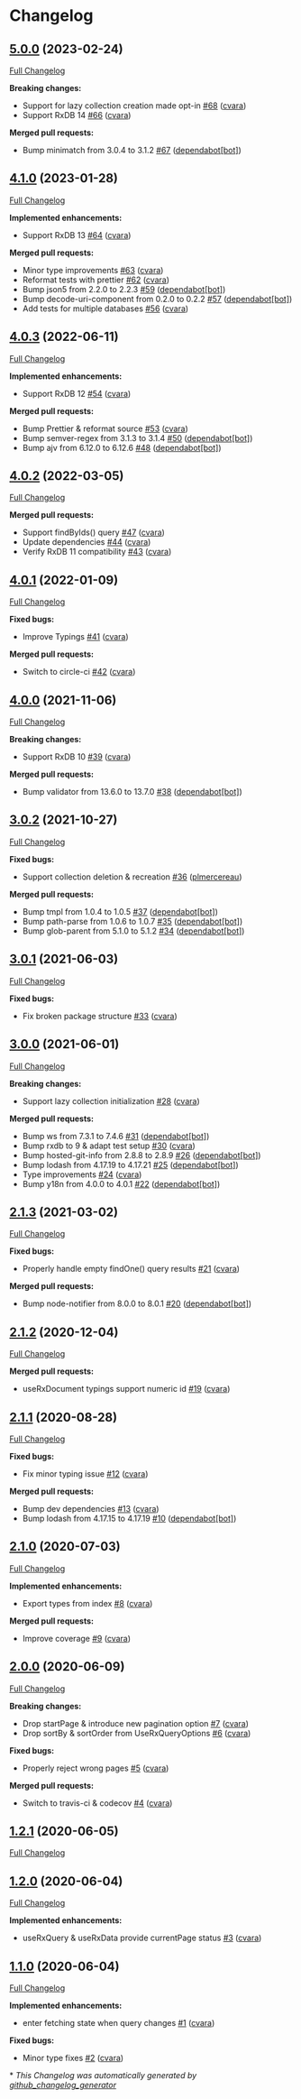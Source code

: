 # Changelog

## [5.0.0](https://github.com/cvara/rxdb-hooks/tree/5.0.0) (2023-02-24)

[Full Changelog](https://github.com/cvara/rxdb-hooks/compare/4.1.0...5.0.0)

**Breaking changes:**

- Support for lazy collection creation made opt-in [\#68](https://github.com/cvara/rxdb-hooks/pull/68) ([cvara](https://github.com/cvara))
- Support RxDB 14 [\#66](https://github.com/cvara/rxdb-hooks/pull/66) ([cvara](https://github.com/cvara))

**Merged pull requests:**

- Bump minimatch from 3.0.4 to 3.1.2 [\#67](https://github.com/cvara/rxdb-hooks/pull/67) ([dependabot[bot]](https://github.com/apps/dependabot))

## [4.1.0](https://github.com/cvara/rxdb-hooks/tree/4.1.0) (2023-01-28)

[Full Changelog](https://github.com/cvara/rxdb-hooks/compare/4.0.3...4.1.0)

**Implemented enhancements:**

- Support RxDB 13 [\#64](https://github.com/cvara/rxdb-hooks/pull/64) ([cvara](https://github.com/cvara))

**Merged pull requests:**

- Minor type improvements [\#63](https://github.com/cvara/rxdb-hooks/pull/63) ([cvara](https://github.com/cvara))
- Reformat tests with prettier [\#62](https://github.com/cvara/rxdb-hooks/pull/62) ([cvara](https://github.com/cvara))
- Bump json5 from 2.2.0 to 2.2.3 [\#59](https://github.com/cvara/rxdb-hooks/pull/59) ([dependabot[bot]](https://github.com/apps/dependabot))
- Bump decode-uri-component from 0.2.0 to 0.2.2 [\#57](https://github.com/cvara/rxdb-hooks/pull/57) ([dependabot[bot]](https://github.com/apps/dependabot))
- Add tests for multiple databases [\#56](https://github.com/cvara/rxdb-hooks/pull/56) ([cvara](https://github.com/cvara))

## [4.0.3](https://github.com/cvara/rxdb-hooks/tree/4.0.3) (2022-06-11)

[Full Changelog](https://github.com/cvara/rxdb-hooks/compare/4.0.2...4.0.3)

**Implemented enhancements:**

- Support RxDB 12 [\#54](https://github.com/cvara/rxdb-hooks/pull/54) ([cvara](https://github.com/cvara))

**Merged pull requests:**

- Bump Prettier & reformat source [\#53](https://github.com/cvara/rxdb-hooks/pull/53) ([cvara](https://github.com/cvara))
- Bump semver-regex from 3.1.3 to 3.1.4 [\#50](https://github.com/cvara/rxdb-hooks/pull/50) ([dependabot[bot]](https://github.com/apps/dependabot))
- Bump ajv from 6.12.0 to 6.12.6 [\#48](https://github.com/cvara/rxdb-hooks/pull/48) ([dependabot[bot]](https://github.com/apps/dependabot))

## [4.0.2](https://github.com/cvara/rxdb-hooks/tree/4.0.2) (2022-03-05)

[Full Changelog](https://github.com/cvara/rxdb-hooks/compare/4.0.1...4.0.2)

**Merged pull requests:**

- Support findByIds\(\) query [\#47](https://github.com/cvara/rxdb-hooks/pull/47) ([cvara](https://github.com/cvara))
- Update dependencies [\#44](https://github.com/cvara/rxdb-hooks/pull/44) ([cvara](https://github.com/cvara))
- Verify RxDB 11 compatibility [\#43](https://github.com/cvara/rxdb-hooks/pull/43) ([cvara](https://github.com/cvara))

## [4.0.1](https://github.com/cvara/rxdb-hooks/tree/4.0.1) (2022-01-09)

[Full Changelog](https://github.com/cvara/rxdb-hooks/compare/4.0.0...4.0.1)

**Fixed bugs:**

- Improve Typings [\#41](https://github.com/cvara/rxdb-hooks/pull/41) ([cvara](https://github.com/cvara))

**Merged pull requests:**

- Switch to circle-ci [\#42](https://github.com/cvara/rxdb-hooks/pull/42) ([cvara](https://github.com/cvara))

## [4.0.0](https://github.com/cvara/rxdb-hooks/tree/4.0.0) (2021-11-06)

[Full Changelog](https://github.com/cvara/rxdb-hooks/compare/3.0.2...4.0.0)

**Breaking changes:**

- Support RxDB 10 [\#39](https://github.com/cvara/rxdb-hooks/pull/39) ([cvara](https://github.com/cvara))

**Merged pull requests:**

- Bump validator from 13.6.0 to 13.7.0 [\#38](https://github.com/cvara/rxdb-hooks/pull/38) ([dependabot[bot]](https://github.com/apps/dependabot))

## [3.0.2](https://github.com/cvara/rxdb-hooks/tree/3.0.2) (2021-10-27)

[Full Changelog](https://github.com/cvara/rxdb-hooks/compare/3.0.1...3.0.2)

**Fixed bugs:**

- Support collection deletion & recreation [\#36](https://github.com/cvara/rxdb-hooks/pull/36) ([plmercereau](https://github.com/plmercereau))

**Merged pull requests:**

- Bump tmpl from 1.0.4 to 1.0.5 [\#37](https://github.com/cvara/rxdb-hooks/pull/37) ([dependabot[bot]](https://github.com/apps/dependabot))
- Bump path-parse from 1.0.6 to 1.0.7 [\#35](https://github.com/cvara/rxdb-hooks/pull/35) ([dependabot[bot]](https://github.com/apps/dependabot))
- Bump glob-parent from 5.1.0 to 5.1.2 [\#34](https://github.com/cvara/rxdb-hooks/pull/34) ([dependabot[bot]](https://github.com/apps/dependabot))

## [3.0.1](https://github.com/cvara/rxdb-hooks/tree/3.0.1) (2021-06-03)

[Full Changelog](https://github.com/cvara/rxdb-hooks/compare/3.0.0...3.0.1)

**Fixed bugs:**

- Fix broken package structure [\#33](https://github.com/cvara/rxdb-hooks/pull/33) ([cvara](https://github.com/cvara))

## [3.0.0](https://github.com/cvara/rxdb-hooks/tree/3.0.0) (2021-06-01)

[Full Changelog](https://github.com/cvara/rxdb-hooks/compare/2.1.3...3.0.0)

**Breaking changes:**

- Support lazy collection initialization [\#28](https://github.com/cvara/rxdb-hooks/pull/28) ([cvara](https://github.com/cvara))

**Merged pull requests:**

- Bump ws from 7.3.1 to 7.4.6 [\#31](https://github.com/cvara/rxdb-hooks/pull/31) ([dependabot[bot]](https://github.com/apps/dependabot))
- Bump rxdb to 9 & adapt test setup [\#30](https://github.com/cvara/rxdb-hooks/pull/30) ([cvara](https://github.com/cvara))
- Bump hosted-git-info from 2.8.8 to 2.8.9 [\#26](https://github.com/cvara/rxdb-hooks/pull/26) ([dependabot[bot]](https://github.com/apps/dependabot))
- Bump lodash from 4.17.19 to 4.17.21 [\#25](https://github.com/cvara/rxdb-hooks/pull/25) ([dependabot[bot]](https://github.com/apps/dependabot))
- Type improvements [\#24](https://github.com/cvara/rxdb-hooks/pull/24) ([cvara](https://github.com/cvara))
- Bump y18n from 4.0.0 to 4.0.1 [\#22](https://github.com/cvara/rxdb-hooks/pull/22) ([dependabot[bot]](https://github.com/apps/dependabot))

## [2.1.3](https://github.com/cvara/rxdb-hooks/tree/2.1.3) (2021-03-02)

[Full Changelog](https://github.com/cvara/rxdb-hooks/compare/2.1.2...2.1.3)

**Fixed bugs:**

- Properly handle empty findOne\(\) query results [\#21](https://github.com/cvara/rxdb-hooks/pull/21) ([cvara](https://github.com/cvara))

**Merged pull requests:**

- Bump node-notifier from 8.0.0 to 8.0.1 [\#20](https://github.com/cvara/rxdb-hooks/pull/20) ([dependabot[bot]](https://github.com/apps/dependabot))

## [2.1.2](https://github.com/cvara/rxdb-hooks/tree/2.1.2) (2020-12-04)

[Full Changelog](https://github.com/cvara/rxdb-hooks/compare/2.1.1...2.1.2)

**Merged pull requests:**

- useRxDocument typings support numeric id [\#19](https://github.com/cvara/rxdb-hooks/pull/19) ([cvara](https://github.com/cvara))

## [2.1.1](https://github.com/cvara/rxdb-hooks/tree/2.1.1) (2020-08-28)

[Full Changelog](https://github.com/cvara/rxdb-hooks/compare/2.1.0...2.1.1)

**Fixed bugs:**

- Fix minor typing issue [\#12](https://github.com/cvara/rxdb-hooks/pull/12) ([cvara](https://github.com/cvara))

**Merged pull requests:**

- Bump dev dependencies [\#13](https://github.com/cvara/rxdb-hooks/pull/13) ([cvara](https://github.com/cvara))
- Bump lodash from 4.17.15 to 4.17.19 [\#10](https://github.com/cvara/rxdb-hooks/pull/10) ([dependabot[bot]](https://github.com/apps/dependabot))

## [2.1.0](https://github.com/cvara/rxdb-hooks/tree/2.1.0) (2020-07-03)

[Full Changelog](https://github.com/cvara/rxdb-hooks/compare/2.0.0...2.1.0)

**Implemented enhancements:**

- Export types from index [\#8](https://github.com/cvara/rxdb-hooks/pull/8) ([cvara](https://github.com/cvara))

**Merged pull requests:**

- Improve coverage [\#9](https://github.com/cvara/rxdb-hooks/pull/9) ([cvara](https://github.com/cvara))

## [2.0.0](https://github.com/cvara/rxdb-hooks/tree/2.0.0) (2020-06-09)

[Full Changelog](https://github.com/cvara/rxdb-hooks/compare/1.2.1...2.0.0)

**Breaking changes:**

- Drop startPage & introduce new pagination option [\#7](https://github.com/cvara/rxdb-hooks/pull/7) ([cvara](https://github.com/cvara))
- Drop sortBy & sortOrder from UseRxQueryOptions [\#6](https://github.com/cvara/rxdb-hooks/pull/6) ([cvara](https://github.com/cvara))

**Fixed bugs:**

- Properly reject wrong pages [\#5](https://github.com/cvara/rxdb-hooks/pull/5) ([cvara](https://github.com/cvara))

**Merged pull requests:**

- Switch to travis-ci & codecov [\#4](https://github.com/cvara/rxdb-hooks/pull/4) ([cvara](https://github.com/cvara))

## [1.2.1](https://github.com/cvara/rxdb-hooks/tree/1.2.1) (2020-06-05)

[Full Changelog](https://github.com/cvara/rxdb-hooks/compare/1.2.0...1.2.1)

## [1.2.0](https://github.com/cvara/rxdb-hooks/tree/1.2.0) (2020-06-04)

[Full Changelog](https://github.com/cvara/rxdb-hooks/compare/1.1.0...1.2.0)

**Implemented enhancements:**

- useRxQuery & useRxData provide currentPage status [\#3](https://github.com/cvara/rxdb-hooks/pull/3) ([cvara](https://github.com/cvara))

## [1.1.0](https://github.com/cvara/rxdb-hooks/tree/1.1.0) (2020-06-04)

[Full Changelog](https://github.com/cvara/rxdb-hooks/compare/1.0.0...1.1.0)

**Implemented enhancements:**

- enter fetching state when query changes [\#1](https://github.com/cvara/rxdb-hooks/pull/1) ([cvara](https://github.com/cvara))

**Fixed bugs:**

- Minor type fixes [\#2](https://github.com/cvara/rxdb-hooks/pull/2) ([cvara](https://github.com/cvara))



\* *This Changelog was automatically generated by [github_changelog_generator](https://github.com/github-changelog-generator/github-changelog-generator)*
